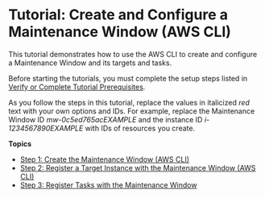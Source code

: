 # Tutorial: Create and Configure a Maintenance Window \(AWS CLI\)<a name="maintenance-windows-cli-tutorials-create"></a>

This tutorial demonstrates how to use the AWS CLI to create and configure a Maintenance Window and its targets and tasks\.

Before starting the tutorials, you must complete the setup steps listed in [Verify or Complete Tutorial Prerequisites](maintenance-windows-tutorials.md#mw-cli-tutorial-setup)\.

As you follow the steps in this tutorial, replace the values in italicized *red* text with your own options and IDs\. For example, replace the Maintenance Window ID *mw\-0c5ed765acEXAMPLE* and the instance ID *i\-1234567890EXAMPLE* with IDs of resources you create\.

**Topics**
+ [Step 1: Create the Maintenance Window \(AWS CLI\)](mw-cli-tutorial-create-mw.md)
+ [Step 2: Register a Target Instance with the Maintenance Window \(AWS CLI\)](mw-cli-tutorial-targets.md)
+ [Step 3: Register Tasks with the Maintenance Window](mw-cli-tutorial-tasks.md)